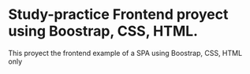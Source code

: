 # Study-practice Frontend proyect using Boostrap, CSS, HTML.

This proyect the frontend example of a SPA using Boostrap, CSS, HTML only
